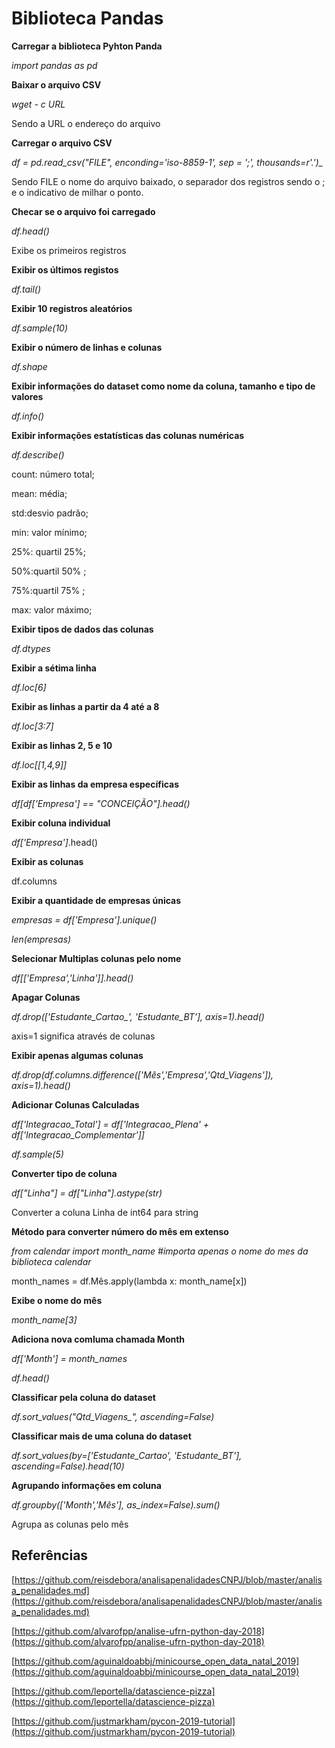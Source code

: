 # Biblioteca Pandas

**Carregar a biblioteca Pyhton Panda**

*import pandas as pd*

**Baixar o arquivo CSV**

*wget - c URL*

Sendo a URL o endereço do arquivo

**Carregar o arquivo CSV**

*df = pd.read_csv("FILE", enconding='iso-8859-1', sep = ';', thousands=r'.')_*

Sendo FILE o nome do arquivo baixado, o separador dos registros sendo o ; e o indicativo de milhar o ponto.

**Checar se o arquivo foi carregado**

*df.head()*

Exibe os primeiros registros

**Exibir os últimos registos**

*df.tail()*

**Exibir 10 registros aleatórios**

*df.sample(10)*

**Exibir o número de linhas e colunas**

*df.shape*

**Exibir informações do dataset como nome da coluna, tamanho e tipo de valores**

*df.info()*

**Exibir informações estatísticas das colunas numéricas**

*df.describe()*

count: número total; 

mean: média; 

std:desvio padrão; 

min: valor mínimo; 

25%: quartil 25%; 

50%:quartil 50% ; 

75%:quartil 75% ; 

max: valor máximo;

**Exibir tipos de dados das colunas**

*df.dtypes*

**Exibir a sétima linha**

*df.loc[6]*

**Exibir as linhas a partir da 4 até a 8**

*df.loc[3:7]*

**Exibir as linhas 2, 5 e 10**

*df.loc[[1,4,9]]*

**Exibir as linhas da empresa específicas**

*df[df['Empresa'] == "CONCEIÇÃO"].head()*

**Exibir coluna individual**

*df['Empresa']*.head()

**Exibir as colunas**

df.columns

**Exibir a quantidade de empresas únicas**

*empresas = df['Empresa'].unique()*

*len(empresas)*

**Selecionar Multiplas colunas pelo nome**

*df[['Empresa','Linha']].head()*

**Apagar Colunas**

*df.drop(['Estudante_Cartao_', 'Estudante_BT'], axis=1).head()*

axis=1 significa através de colunas

**Exibir apenas algumas colunas**

*df.drop(df.columns.difference(['Mês','Empresa','Qtd_Viagens']), axis=1).head()*

**Adicionar Colunas Calculadas**

*df['Integracao_Total'] = df['Integracao_Plena' + df['Integracao_Complementar']]*

*df.sample(5)*

**Converter tipo de coluna**

*df["Linha"] = df["Linha"].astype(str)*

Converter a coluna Linha de int64 para string

**Método para converter número do mês em extenso**

*from calendar import month_name #importa apenas o nome do mes da biblioteca calendar*

month_names = df.Mês.apply(lambda x: month_name[x])

**Exibe o nome do mês**

*month_name[3]*

**Adiciona nova comluma chamada Month**

*df['Month'] = month_names*

*df.head()*

**Classificar pela coluna do dataset**

*df.sort_values("Qtd_Viagens_", ascending=False)*

**Classificar mais de uma coluna do dataset**

*df.sort_values(by=['Estudante_Cartao', 'Estudante_BT'], ascending=False).head(10)*

**Agrupando informações em coluna**

*df.groupby(['Month','Mês'], as_index=False).sum()*

Agrupa as colunas pelo mês

## Referências

[https://github.com/reisdebora/analisapenalidadesCNPJ/blob/master/analisa_penalidades.md](https://github.com/reisdebora/analisapenalidadesCNPJ/blob/master/analisa_penalidades.md)

[https://github.com/alvarofpp/analise-ufrn-python-day-2018](https://github.com/alvarofpp/analise-ufrn-python-day-2018)

[https://github.com/aguinaldoabbj/minicourse_open_data_natal_2019](https://github.com/aguinaldoabbj/minicourse_open_data_natal_2019)

[https://github.com/leportella/datascience-pizza](https://github.com/leportella/datascience-pizza)

[https://github.com/justmarkham/pycon-2019-tutorial](https://github.com/justmarkham/pycon-2019-tutorial)
